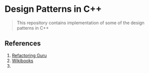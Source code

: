 # Design Patterns in C++

> This repository contains implementation of some of the design patterns in C++



## References
1. [Refactoring Guru](https://refactoring.guru/design-patterns)
2. [Wikibooks](https://en.wikibooks.org/wiki/C%2B%2B_Programming/Code/Design_Patterns)
3. 